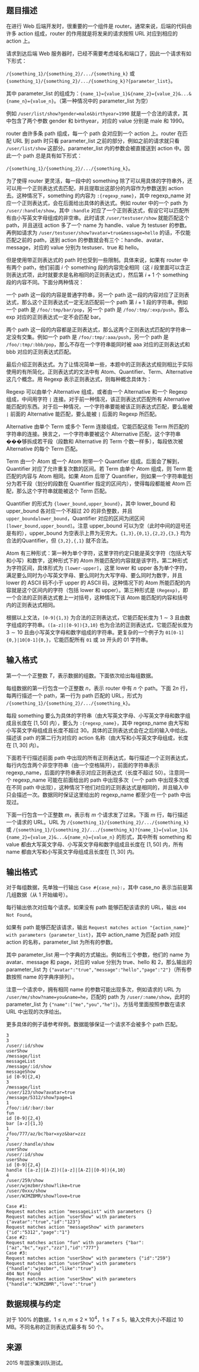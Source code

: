 ## 题目描述

在进行 Web 后端开发时，很重要的一个组件是 router。通常来说，后端的代码由许多 action 组成，router 的作用就是将发来的请求按照 URL 对应到相应的 action 上。

请求到达后端 Web 服务器时，已经不需要考虑域名和端口了，因此一个请求有如下形式：

`/{something_1}/{something_2}/.../{something_k}` 或 `{something_1}/{something_2}/.../{something_k}?{parameter_list}`。

其中 parameter_list 的组成为：`{name_1}={value_1}&{name_2}={value_2}&...&{name_n}={value_n}`。（第一种情况中的 parameter_list 为空）

例如 `/user/list/show?gender=male&birthyear=1990` 就是一个合法的请求，其中包含了两个参数 gender 和 birthyear，对应的 value 分别是 male 和 1990。

router 由许多条 path 组成，每一个 path 会对应到一个 action 上。router 在匹配 URL 到 path 时只看 parameter_list 之前的部分，例如之前的请求就只看 `/user/list/show` 这部分。parameter_list 内的参数会被直接送到 action 中。因此一个 path 总是具有如下形式：

`/{something_1}/{something_2}/.../{something_k}`。

为了使得 router 更灵活，每一段中的 something 除了可以用具体的字符串外，还可以用一个正则表达式去匹配，并且提取出这部分的内容作为参数送到 action 去。这种情况下，something 的内容为 `:{regexp_name}`，其中 regexp_name 对应一个正则表达式，会在后面给出具体的表达式。例如 router 中的一个 path 为 `/user/:handle/show`，其中 `:handle` 对应了一个正则表达式，假设它可以匹配所有由小写英文字母组成的非空串。此时请求 `/user/testuser/show` 就能匹配这个 path，并且送往 action 多了一个 name 为 handle、value 为 testuser 的参数。再例如请求为 `/user/testuser/show?avatar=true&message=hello` 的话，不仅能匹配之前的 path，送到 action 的参数就会有三个：handle、avatar、message，对应的 value 分别为 testuser、true 和 hello。

但是使用带正则表达式的 path 时也受到一些限制。具体来说，如果有 router 中有两个 path，他们前面 $i$ 个 something 段的内容完全相同（这 $i$ 段里面可以含正则表达式项，此时就要求是名称相同的正则表达式），然后第 $i+1$ 个 something 段的内容不同。下面分两种情况：

一个 path 这一段的内容是普通字符串，另一个 path 这一段的内容对应了正则表达式，那么这个正则表达式一定无法匹配前一个 path 第 $i+1$ 段的字符串。例如一个 path 是 `/foo/:tmp/bar/pop`，另一个 path 是 `/foo/:tmp/:exp/push`，那么 exp 对应的正则表达式一定不会匹配 bar。

两个 path 这一段的内容都是正则表达式，那么这两个正则表达式匹配的字符串一定没有交集。例如一个 path 是 `/foo/:tmp/:aaa/push`，另一个 path 是 `/foo/:tmp/:bbb/pop`，那么不存在一个字符串能同时被 aaa 对应的正则表达式和 bbb 对应的正则表达式匹配。

最后介绍正则表达式。为了让情况简单一些，本题中的正则表达式规则相比于实际使用的有所简化。正则表达式的文法中有 Atom、Quantifier、Term、Alternative 这几个概念。用 Regexp 表示正则表达式，则每种概念具体为：

Regexp 可以由单个 Alternative 组成，或者由一个 Alternative 和一个 Regexp 组成，中间用字符 `|` 连接。对于前一种情况，该正则表达式匹配所有 Alternative 能匹配的东西。对于后一种情况，一个字符串要能被该正则表达式匹配，要么能被 `|` 前面的 Alternative 能匹配，要么能被 `|` 后面的 Regexp 所匹配。

Alternative 由单个 Term 或多个 Term 连接组成，它能匹配这些 Term 所匹配的字符串的连接。换言之，一个字符串要被这个 Alternative 匹配，这个字符串���够拆成若干段（段数和 Alternative 的 Term 个数一样多），每段依次被 Alternative 的每个 Term 匹配。

Term 由一个 Atom 或一个 Atom 附带一个 Quantifier 组成。后面会了解到，Quantifier 对应了允许重复次数的区间。若 Term 由单个 Atom 组成，则 Term 能匹配的内容与 Atom 相同。如果 Atom 后带了 Quantifier，则如果一个字符串能划分为若干段（划分的段数在 Quantifier 指定的区间内），使得每段都能被 Atom 匹配，那么这个字符串就能被这个 Term 匹配。

Quantifier 的形式为 `{lower_bound,upper_bound}`，其中 lower_bound 和 upper_bound 各对应一个不超过 $20$ 的非负整数，并且 `upper_bound≥lower_bound`，Quantifier 对应的区间为闭区间 `[lower_bound,upper_bound]`。注意 upper_bound 可以为空（此时中间的逗号还是有的），upper_bound 为空表示上界为无穷大。`{1,3},{0,1},{2,2},{3,}` 均为合法的Quantifier，但 `{3,2},{,1}` 就不合法。

Atom 有三种形式：第一种为单个字符，这里字符约定只能是英文字符（包括大写和小写）和数字，这种形式下的 Atom 所能匹配的内容就是该字符。第二种形式为字符区间，具体形式为 `[lower-upper]`，这里 lower 和 upper 各为单个字符，满足要么同时为小写英文字母、要么同时为大写字母、要么同时为数字，并且 lower 的 ASCII 码不小于 upper 的 ASCII 码，这种情况下的 Atom 所能匹配的内容就是这个区间内的字符（包括 lower 和 upper）。第三种形式是 `(Regexp)`，即一个合法的正则表达式套上一对括号，这种情况下该 Atom 能匹配的内容和括号内的正则表达式相同。

根据以上文法，`[0-9]{1,3}` 为合法的正则表达式，它能匹配长度为 $1\sim 3$ 且由数字组成的字符串。`([a-z]|[0-9]){3,10}` 也为合法的正则表达式，它能匹配长度为 $3\sim 10$ 且由小写英文字母和数字组成的字符串。更复杂的一个例子为 `01[0-1]{0,}|10[0-1]{0,}`，它能匹配所有 `01` 或 `10` 开头的 01 字符串。

## 输入格式

第一个一个正整数 $T$，表示数据的组数。下面依次给出每组数据。

每组数据的第一行包含一个正整数 $n$，表示 router 中有 $n$ 个 path。下面 $2n$ 行，每两行描述一个 path，第一行为 path 匹配的 URL，形式为 `/{something_1}/{something_2}/.../{something_k}`。

每段 something 要么为具体的字符串（由大写英文字母、小写英文字母和数字组成且长度在 $[1,50]$ 内），要么为 `:{regexp_name}`，其中 regexp_name 由大写和小写英文字母组成且长度不超过 $30$。具体的正则表达式会在之后的输入中给出。描述该 path 的第二行为对应的 action 名称（由大写和小写英文字母组成，长度在 $[1,30]$ 内）。

下面若干行描述前面 path 中出现的所有正则表达式，每行描述一个正则表达式，每行内包含两个非空字符串（由一个空格隔开），前面的字符串表示 regexp_name，后面的字符串表示对应正则表达式（长度不超过 $50$）。注意同一个 regexp_name 可能在前面给出的 path 中出现多次（一个 path 中出现多次或在不同 path 中出现），这种情况下他们对应的正则表达式是相同的，并且输入中只会描述一次。数据同时保证这里给出的 regexp_name 都至少在一个 path 中出现过。

下面一行包含一个正整数 $m$，表示有 $m$ 个请求发了过来。下面 $m$ 行，每行描述一个请求的 URL。URL 为 `/{something_1}/{something_2}/.../{something_k}` 或 `/{something_1}/{something_2}/.../{something_k}?{name_1}={value_1}&{name_2}={value_2}&...&{name_n}={value_n}` 的形式，其中所有 something 和 value 都由大写英文字母、小写英文字母和数字组成且长度在 $[1,50]$ 内，所有 name 都由大写和小写英文字母组成且长度在 $[1,30]$ 内。

## 输出格式

对于每组数据，先单独一行输出 `Case #{case_no}:`，其中 case_no 表示当前是第几组数据（从 $1$ 开始编号）。

每行输出依次对应每个请求。如果没有 path 能够匹配该请求的 URL，输出 `404 Not Found`。

如果有 path 能够匹配该请求，输出 `Request matches action "{action_name}" with parameters {parameter_list}`，其中 action_name 为匹配 path 对应 action 的名称，parameter_list 为所有的参数。

其中 parameter_list 用一个字典的方式输出。例如有三个参数，他们的 name 为 avatar、message 和 page，对应的 value 分别为 true、hello 和 2，那么输出的 parameter_list 为 `{"avatar":"true","message":"hello","page":"2"}`（所有参数按照 name 的字典序排列）。

注意一个请求中，拥有相同 name 的参数可能出现多次，例如请求的 URL 为 `/user/me/show?name=you&name=he`，匹配的 path 为 `/user/:name/show`，此时的 parameter_list 为 `{"name":["me","you","he"]}`。方括号里面按照参数在请求 URL 中出现的次序给出。

更多具体的例子请参考样例。数据能够保证一个请求不会被多个 path 匹配。

```input1
3
3
/user/:id/show
userShow
/message/list
messageList
/message/:id/show
messageShow
id [0-9]{2,4}
3
/message/list
/user/123/show?avatar=true
/message/5312/show?page=1
1
/foo/:id/:bar/:bar
fun
id [0-9]{2,4}
bar [a-z]{1,3}
1
/foo/777/az/bc?bar=xyz&bar=zzz
2
/user/:handle/show
userShow
/user/:id/show
userShow
id [0-9]{2,4}
handle ([a-z]|[A-Z])([a-z]|[A-Z]|[0-9]){4,10}
4
/user/259/show
/user/wjmzbmr/show?like=true
/user/0xxx/show
/user/WJMZBMR/show?love=true
```

```output1
Case #1:
Request matches action "messageList" with parameters {}
Request matches action "userShow" with parameters {"avatar":"true","id":"123"}
Request matches action "messageShow" with parameters {"id":"5312","page":"1"}
Case #2:
Request matches action "fun" with parameters {"bar":["az","bc","xyz","zzz"],"id":"777"}
Case #3:
Request matches action "userShow" with parameters {"id":"259"}
Request matches action "userShow" with parameters {"handle":"wjmzbmr","like":"true"}
404 Not Found
Request matches action "userShow" with parameters {"handle":"WJMZBMR","love":"true"}
```

## 数据规模与约定

对于 $100\%$ 的数据，$1\leq n,m\leq 2\times 10^4$，$1\leq T\leq 5$，输入文件大小不超过 $10$ MB。不同名称的正则表达式最多有 $50$ 个。

## 来源

$2015$ 年国家集训队测试。

